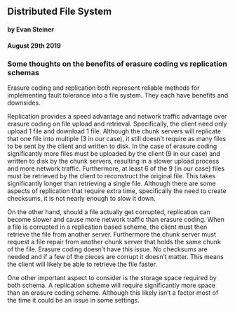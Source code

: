 ## Distributed File System
#### by Evan Steiner
#### August 29th 2019

### Some thoughts on the benefits of erasure coding vs replication schemas

Erasure coding and replication both represent reliable methods for implementing fault tolerance into a file system. 
They each have benefits and downsides.
	
Replication provides a speed advantage and network traffic advantage over erasure coding on file upload and retrieval. 
Specifically, the client need only upload 1 file and download 1 file. Although the chunk servers will replicate that one 
file into multiple (3 in our case), it still doesn’t require as many files to be sent by the client and written to disk. 
In the case of erasure coding significantly more files must be uploaded by the client (9 in our case) and written to disk 
by the chunk servers, resulting in a slower upload process and more network traffic. Furthermore, at least 6 of the 
9 (in our case) files must be retrieved by the client to reconstruct the original file. This takes significantly longer 
than retrieving a single file. Although there are some aspects of replication that require extra time, specifically the 
need to create checksums, it is not nearly enough to slow it down.
	
On the other hand, should a file actually get corrupted, replication can become slower and cause more network traffic 
than erasure coding. When a file is corrupted in a replication based scheme, the client must then retrieve the file 
from another server. Furthermore the chunk server must request a file repair from another chunk server that holds the 
same chunk of the file. Erasure coding doesn’t have this issue. No checksums are needed and if a few of the pieces are 
corrupt it doesn’t matter. This means the client will likely be able to retrieve the file faster.
	
One other important aspect to consider is the storage space required by both schema.
A replication scheme will require significantly more space than an erasure coding scheme. 
Although this likely isn’t a factor most of the time it could be an issue in some settings.
